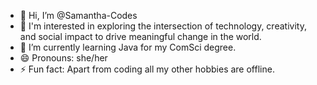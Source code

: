 - 👋 Hi, I’m @Samantha-Codes
- 👀 I'm interested in exploring the intersection of technology, creativity, and social impact to drive meaningful change in the world.
- 🌱 I’m currently learning Java for my ComSci degree. 
- 😄 Pronouns: she/her
- ⚡ Fun fact: Apart from coding all my other hobbies are offline.

<!---
Samantha-Codes/Samantha-Codes is a ✨ special ✨ repository because its `README.md` (this file) appears on your GitHub profile.
You can click the Preview link to take a look at your changes.
--->
